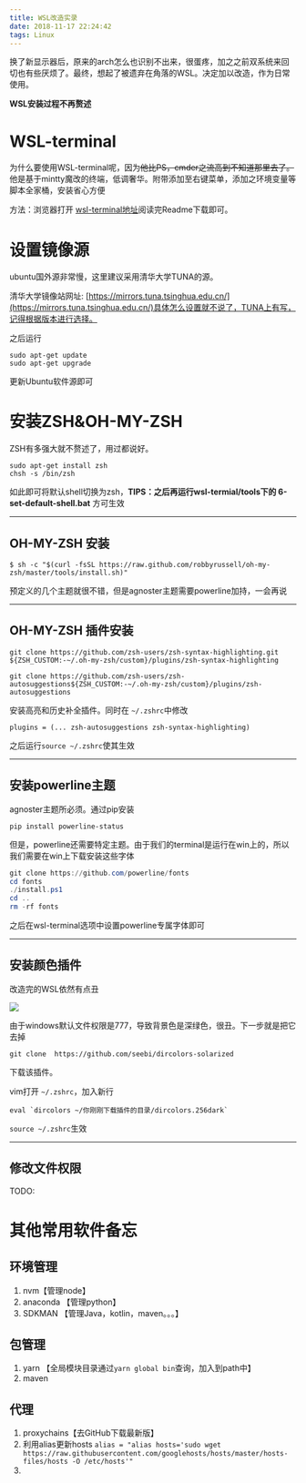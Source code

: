 ```yaml
---
title: WSL改造实录
date: 2018-11-17 22:24:42
tags: Linux
---
```


换了新显示器后，原来的arch怎么也识别不出来，很蛋疼，加之之前双系统来回切也有些厌烦了。最终，想起了被遗弃在角落的WSL。决定加以改造，作为日常使用。

**WSL安装过程不再赘述**

# WSL-terminal

为什么要使用WSL-terminal呢，因为<del>他比PS，cmder之流高到不知道那里去了。</del> 他是基于mintty魔改的终端，低调奢华。附带添加至右键菜单，添加之环境变量等脚本全家桶，安装省心方便

方法：浏览器打开 [wsl-terminal地址](https://github.com/goreliu/wsl-terminal)阅读完Readme下载即可。

# 设置镜像源

ubuntu国外源非常慢，这里建议采用清华大学TUNA的源。

清华大学镜像站网址: [https://mirrors.tuna.tsinghua.edu.cn/](https://mirrors.tuna.tsinghua.edu.cn/)具体怎么设置就不说了，TUNA上有写，记得根据版本进行选择。

之后运行
```shell
sudo apt-get update
sudo apt-get upgrade
```
更新Ubuntu软件源即可

# 安装ZSH&OH-MY-ZSH

ZSH有多强大就不赘述了，用过都说好。

```shell
sudo apt-get install zsh
chsh -s /bin/zsh
```

如此即可将默认shell切换为zsh，**TIPS：之后再运行wsl-termial/tools下的 6-set-default-shell.bat** 方可生效

---

## OH-MY-ZSH 安装

```shell
$ sh -c "$(curl -fsSL https://raw.github.com/robbyrussell/oh-my-zsh/master/tools/install.sh)"
```

预定义的几个主题就很不错，但是agnoster主题需要powerline加持，一会再说

---

## OH-MY-ZSH 插件安装

```shell
git clone https://github.com/zsh-users/zsh-syntax-highlighting.git ${ZSH_CUSTOM:-~/.oh-my-zsh/custom}/plugins/zsh-syntax-highlighting

git clone https://github.com/zsh-users/zsh-autosuggestions${ZSH_CUSTOM:-~/.oh-my-zsh/custom}/plugins/zsh-autosuggestions
```

安装高亮和历史补全插件。同时在 `~/.zshrc`中修改

```shell
plugins = (... zsh-autosuggestions zsh-syntax-highlighting)
```

之后运行`source ~/.zshrc`使其生效



---

## 安装powerline主题

agnoster主题所必须。通过pip安装

`pip install powerline-status`

但是，powerline还需要特定主题。由于我们的terminal是运行在win上的，所以我们需要在win上下载安装这些字体

```powershell
git clone https://github.com/powerline/fonts
cd fonts
./install.ps1
cd ..
rm -rf fonts
```

之后在wsl-terminal选项中设置powerline专属字体即可

---

## 安装颜色插件

改造完的WSL依然有点丑

![](https://cdn-images-1.medium.com/max/1200/1*nQF2vf2K9iPpBhuzBWxS1w.png)



由于windows默认文件权限是777，导致背景色是深绿色，很丑。下一步就是把它去掉

```shell
git clone  https://github.com/seebi/dircolors-solarized
```

下载该插件。

vim打开 `~/.zshrc`，加入新行

```shell
eval `dircolors ~/你刚刚下载插件的目录/dircolors.256dark`
```

`source ~/.zshrc`生效

---

## 修改文件权限

TODO:



# 其他常用软件备忘

## 环境管理

1. nvm【管理node】
2. anaconda 【管理python】
3. SDKMAN 【管理Java，kotlin，maven。。。】

## 包管理

1. yarn 【全局模块目录通过`yarn global bin`查询，加入到path中】
2. maven

## 代理

1. proxychains【去GitHub下载最新版】
2. 利用alias更新hosts
  `alias = "alias hosts='sudo wget https://raw.githubusercontent.com/googlehosts/hosts/master/hosts-files/hosts -O /etc/hosts'"`
3.  